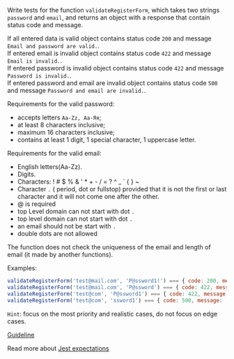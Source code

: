 Write tests for the function `validateRegisterForm`, which takes two strings `password` and `email`, and returns an object with a response that contain status code and message.

If all entered data is valid object contains status code `200` and message `Email and password are valid.`.  
If entered email is invalid object contains status code `422` and message `Email is invalid.`.  
If entered password is invalid object contains status code `422` and message `Password is invalid.`.  
If entered password and email are invalid object contains status code `500` and message `Password and email are invalid.`.  

Requirements for the valid password:
- accepts letters `Aa-Zz, Aa-Яя`;
- at least 8 characters inclusive;
- maximum 16 characters inclusive;
- contains at least 1 digit, 1 special character, 1 uppercase letter.

Requirements for the valid email:
- English letters(Aa-Zz).
- Digits.
- Characters: ! # $ % & ' * + - / = ? ^ _ ` { } ~
- Character `.` ( period, dot or fullstop) provided that it is not the first or last character and it will not come one after the other.
- @ is required
- top Level domain can not start with dot `.` 
- top level domain can not start with dot `.`
- an email should not be start with `.`
- double dots are not allowed

The function does not check the uniqueness of the email and length of email (it made by another functions).  

Examples:
```js
validateRegisterForm('test@mail.com', 'P@ssword1!') === { code: 200, message: 'Email and password are valid.', }
validateRegisterForm('test@mail.com', 'P@ssword') === { code: 422, message: 'Password is invalid.', }
validateRegisterForm('test@com', 'P@ssword1') === { code: 422, message: 'Email is invalid.', }
validateRegisterForm('test@com', 'ssword1') === { code: 500, message: 'Password and email are invalid.', }
```

`Hint`: focus on the most priority and realistic cases, do not focus on edge cases.  

[Guideline](https://github.com/mate-academy/js_task-guideline/blob/master/README.md)

Read more about [Jest expectations](https://jestjs.io/uk/docs/expect)
